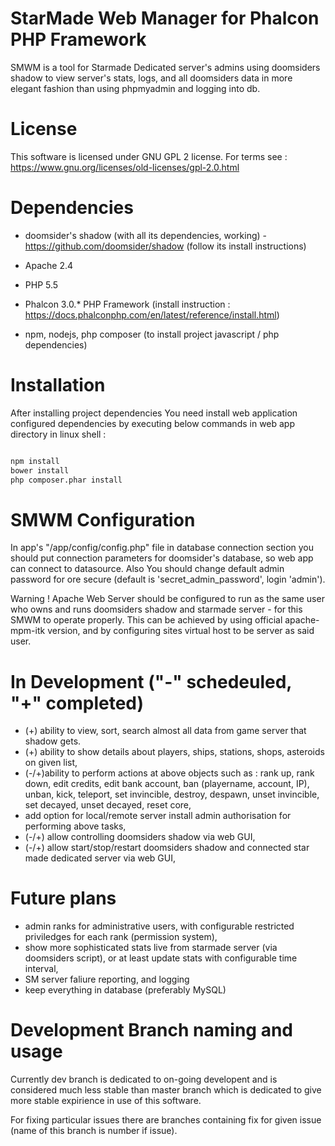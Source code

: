 # StarMade Web Manager for Phalcon PHP Framework

SMWM is a tool for Starmade Dedicated server's admins using doomsiders shadow to view server's stats, logs, and all doomsiders data in more elegant fashion than using phpmyadmin and logging into db.

# License

This software is licensed under GNU GPL 2 license. For terms see : https://www.gnu.org/licenses/old-licenses/gpl-2.0.html


# Dependencies

- doomsider's shadow (with all its dependencies, working) - https://github.com/doomsider/shadow (follow its install instructions)

- Apache 2.4
- PHP 5.5
- Phalcon 3.0.* PHP Framework (install instruction : https://docs.phalconphp.com/en/latest/reference/install.html)
- npm, nodejs, php composer (to install project javascript / php  dependencies)

# Installation

After installing project dependencies You need install web application configured dependencies by executing below commands in web app directory in linux shell :

```sh

npm install
bower install
php composer.phar install

```

# SMWM Configuration

In app's "/app/config/config.php" file in database connection section you should put connection parameters for doomsider's database, so web app can connect to datasource.
Also You should change default admin password for ore secure (default is 'secret_admin_password', login 'admin').

Warning ! Apache Web Server should be configured to run as the same user who owns and runs doomsiders shadow and starmade server - for this SMWM to operate properly.
This can be achieved by using official apache-mpm-itk version, and by configuring sites virtual host to be server as said user.


# In Development ("-" schedeuled, "+" completed)

- (+) ability to view, sort, search almost all data from game server that shadow gets.
- (+) ability to show details about players, ships, stations, shops, asteroids on given list,
- (-/+)ability to perform actions at above objects such as : rank up, rank down, edit credits, edit bank account, ban (playername, account, IP), unban, kick, teleport, set invincible, destroy, despawn, unset invincible, set decayed, unset decayed, reset core,
- add option for local/remote server install admin authorisation for performing above tasks,
- (-/+) allow controlling doomsiders shadow via web GUI,
- (-/+) allow start/stop/restart doomsiders shadow and connected star made dedicated server via web GUI,


# Future plans

- admin ranks for administrative users, with configurable restricted priviledges for each rank (permission system),
- show more sophisticated stats live from starmade server (via doomsiders script), or at least update stats with configurable time interval,
- SM server faliure reporting, and logging
- keep everything in database (preferably MySQL)

# Development Branch naming and usage

Currently dev branch is dedicated to on-going developent and is considered much less stable than master branch which is dedicated to give more stable expirience in use of this software.

For fixing particular issues there are branches containing fix for given issue (name of this branch is number if issue). 



